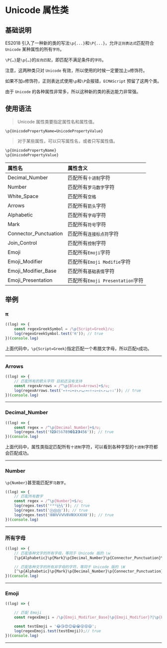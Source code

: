 # Unicode 属性类

## 基础说明

ES2018 引入了一种新的类的写法`\p{...}`和`\P{...}`，允许`正则表达式`匹配符合 `Unicode` 某种属性的所有`字符`。

`\P{…}`是`\p{…}`的`反向匹配`，即匹配不满足条件的`字符`。

注意，这两种类只对 `Unicode` 有效，所以使用的时候一定要加上`u`修饰符。

如果不加`u`修饰符，正则表达式使用`\p`和`\P`会报错，`ECMAScript` 预留了这两个类。

由于 `Unicode` 的各种属性非常多，所以这种新的类的表达能力非常强。

## 使用语法

> Unicode 属性类要指定属性名和属性值。

`\p{UnicodePropertyName=UnicodePropertyValue}`

> 对于某些属性，可以只写属性名，或者只写属性值。

```javascript
\p{UnicodePropertyName}
\p{UnicodePropertyValue}
```

| 属性名                | 属性含义                         |
| :-------------------- | :------------------------------- |
| Decimal_Number        | 匹配所有`十进制`字符             |
| Number                | 匹配所有`罗马数字`字符           |
| White_Space           | 匹配所有`空格`                   |
| Arrows                | 匹配所有`箭头`字符               |
| Alphabetic            | 匹配所有`字母`字符               |
| Mark                  | 匹配所有`符号`字符               |
| Connector_Punctuation | 匹配所有`连接标点符`字符         |
| Join_Control          | 匹配所有`控制`字符               |
| Emoji                 | 匹配所有`Emoji`字符              |
| Emoji_Modifier        | 匹配所有`Emoji Modifie`字符      |
| Emoji_Modifier_Base   | 匹配所有`基础表情`字符           |
| Emoji_Presentation    | 匹配所有`Emoji Presentation`字符 |

## 举例

### π

```javascript
((log) => {
    const regexGreekSymbol = /\p{Script=Greek}/u;
    log(regexGreekSymbol.test('π')); // true
})(console.log)
```

上面代码中，`\p{Script=Greek}`指定匹配一个希腊文字母，所以匹配`π`成功。

---

### Arrows

```javascript
((log) => {
    // 匹配所有的箭头字符 目前还没有支持
    const regexArrows = /^\p{Block=Arrows}+$/u;
    log(regexArrows.test('←↑→↓↔↕↖↗↘↙⇏⇐⇑⇒⇓⇔⇕⇖⇗⇘⇙⇧⇩')); // true
})(console.log)
```

---

### Decimal_Number

```javascript
((log) => {
    const regex = /^\p{Decimal_Number}+$/u;
    log(regex.test('𝟏𝟐𝟑𝟜𝟝𝟞𝟩𝟪𝟫𝟬𝟭𝟮𝟯𝟺𝟻𝟼')); // true
})(console.log)
```

上面代码中，属性类指定匹配所有`十进制`字符，可以看到各种字型的`十进制`字符都会匹配成功。

---

### Number

`\p{Number}`甚至能匹配`罗马数字`。

```javascript
((log) => {
    // 匹配所有数字
    const regex = /^\p{Number}+$/u;
    log(regex.test('²³¹¼½¾')); // true
    log(regex.test('㉛㉜㉝')); // true
    log(regex.test('ⅠⅡⅢⅣⅤⅥⅦⅧⅨⅩⅪⅫ')); // true
})(console.log)
```

---

### 所有字母

```javascript
((log) => {
    // 匹配各种文字的所有字母，等同于 Unicode 版的 \w
    [\p{Alphabetic}\p{Mark}\p{Decimal_Number}\p{Connector_Punctuation}\p{Join_Control}]

    // 匹配各种文字的所有非字母的字符，等同于 Unicode 版的 \W
    [^\p{Alphabetic}\p{Mark}\p{Decimal_Number}\p{Connector_Punctuation}\p{Join_Control}]
})(console.log)
```

---

### Emoji

```javascript
((log) => {

    // 匹配 Emoji
    const regexEmoji = /\p{Emoji_Modifier_Base}\p{Emoji_Modifier}?|\p{Emoji_Presentation}|\p{Emoji}\uFE0F/gu;

    const testEmoji = '😂😘😍😊😁😭😜😝😄';
    log(regexEmoji.test(testEmoji));// true
})(console.log)
```

---
